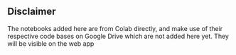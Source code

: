 ## Disclaimer

The notebooks added here are from Colab directly, and make use of their respective code bases on Google Drive which are not added here yet. They will be visible on the web app
